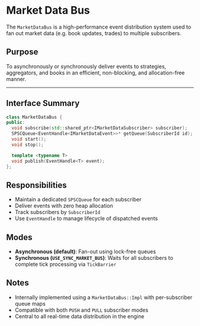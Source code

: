 # Market Data Bus

The `MarketDataBus` is a high-performance event distribution system used to fan out market data (e.g. book updates, trades) to multiple subscribers.

## Purpose

To asynchronously or synchronously deliver events to strategies, aggregators, and books in an efficient, non-blocking, and allocation-free manner.

---

## Interface Summary

```cpp
class MarketDataBus {
public:
  void subscribe(std::shared_ptr<IMarketDataSubscriber> subscriber);
  SPSCQueue<EventHandle<IMarketDataEvent>>* getQueue(SubscriberId id);
  void start();
  void stop();

  template <typename T>
  void publish(EventHandle<T> event);
};
```

## Responsibilities

- Maintain a dedicated `SPSCQueue` for each subscriber
- Deliver events with zero heap allocation
- Track subscribers by `SubscriberId`
- Use `EventHandle` to manage lifecycle of dispatched events

## Modes

- **Asynchronous (default)**: Fan-out using lock-free queues
- **Synchronous (`USE_SYNC_MARKET_BUS`)**: Waits for all subscribers to complete tick processing via `TickBarrier`

## Notes

- Internally implemented using a `MarketDataBus::Impl` with per-subscriber queue maps
- Compatible with both `PUSH` and `PULL` subscriber modes
- Central to all real-time data distribution in the engine